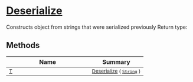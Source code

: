 # [Deserialize](./SerializationHelper-100664028.md)

Constructs object from strings that were serialized previously
Return type:
## Methods

| Name | Summary | 
| --- | --- | 
| <sub>[T](./SerializationHelper-100664028.md)</sub><img width=200/>| <sub>[Deserialize](./SerializationHelper-100664028.md) ( [`String`](https://docs.microsoft.com/en-us/dotnet/api/System.String) )</sub>| <br>


